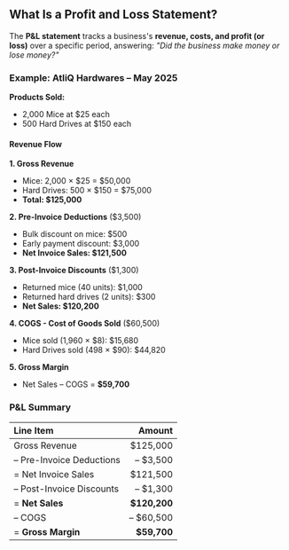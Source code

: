 ## What Is a Profit and Loss Statement?

The **P&L statement** tracks a business's **revenue, costs, and profit (or loss)** over a specific period, answering: _"Did the business make money or lose money?"_

### Example: AtliQ Hardwares – May 2025

**Products Sold:**

- 2,000 Mice at $25 each
- 500 Hard Drives at $150 each

#### Revenue Flow

**1. Gross Revenue**

- Mice: 2,000 × $25 = $50,000
- Hard Drives: 500 × $150 = $75,000
- **Total: $125,000**

**2. Pre-Invoice Deductions** ($3,500)

- Bulk discount on mice: $500
- Early payment discount: $3,000
- **Net Invoice Sales: $121,500**

**3. Post-Invoice Discounts** ($1,300)

- Returned mice (40 units): $1,000
- Returned hard drives (2 units): $300
- **Net Sales: $120,200**

**4. COGS - Cost of Goods Sold** ($60,500)

- Mice sold (1,960 × $8): $15,680
- Hard Drives sold (498 × $90): $44,820

**5. Gross Margin**

- Net Sales – COGS = **$59,700**

### P&L Summary

|Line Item|Amount|
|:--|--:|
|Gross Revenue|$125,000|
|– Pre-Invoice Deductions|– $3,500|
|= Net Invoice Sales|$121,500|
|– Post-Invoice Discounts|– $1,300|
|= **Net Sales**|**$120,200**|
|– COGS|– $60,500|
|= **Gross Margin**|**$59,700**|
